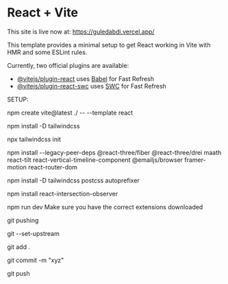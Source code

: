 # React + Vite


This site is live now at: https://guledabdi.vercel.app/












This template provides a minimal setup to get React working in Vite with HMR and some ESLint rules.

Currently, two official plugins are available:

- [@vitejs/plugin-react](https://github.com/vitejs/vite-plugin-react/blob/main/packages/plugin-react/README.md) uses [Babel](https://babeljs.io/) for Fast Refresh
- [@vitejs/plugin-react-swc](https://github.com/vitejs/vite-plugin-react-swc) uses [SWC](https://swc.rs/) for Fast Refresh

SETUP:

npm create vite@latest ./ -- --template react

 npm install -D tailwindcss

npx tailwindcss init

npm install --legacy-peer-deps @react-three/fiber @react-three/drei maath react-tilt react-vertical-timeline-component @emailjs/browser framer-motion react-router-dom

npm install -D tailwindcss postcss autoprefixer

npm install react-intersection-observer


npm run dev
Make sure you have the correct extensions downloaded

git pushing 

git --set-upstream

git add . 

git commit -m "xyz"

git push
